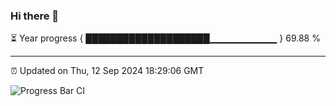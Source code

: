 ### Hi there 👋

⏳ Year progress { ████████████████████▁▁▁▁▁▁▁▁▁▁ } 69.88 %

---

⏰ Updated on Thu, 12 Sep 2024 18:29:06 GMT

![Progress Bar CI](https://github.com/ZhaoGui/ZhaoGui/workflows/Progress%20Bar%20CI/badge.svg)
